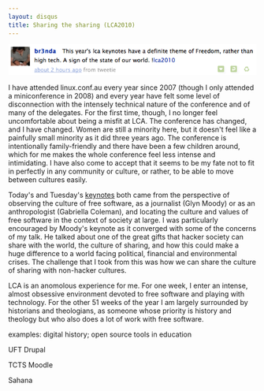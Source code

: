 ```yaml
---
layout: disqus
title: Sharing the sharing (LCA2010)
---
```


![freedom](/images/br3nda-freedom.png)

I have attended linux.conf.au every year since 2007 (though I only attended a miniconference in 2008) and every year have felt some level of disconnection with the intensely technical nature of the conference and of many of the delegates. For the first time, though, I no longer feel uncomfortable about being a misfit at LCA. The conference has changed, and I have changed. Women are still a minority here, but it doesn't feel like a painfully small minority as it did three years ago. The conference is intentionally family-friendly and there have been a few children around, which for me makes the whole conference feel less intense and intimidating. I have also come to accept that it seems to be my fate not to fit in perfectly in any community or culture, or rather, to be able to move between cultures easily.

Today's and Tuesday's [keynotes](http://www.lca2010.org.nz/programme/keynotes) both came from the perspective of observing the culture of free software, as a journalist (Glyn Moody) or as an anthropologist (Gabriella Coleman), and locating the culture and values of free software in the context of society at large. I was particularly encouraged by Moody's keynote as it converged with some of the concerns of my talk. He talked about one of the great gifts that hacker society can share with the world, the culture of sharing, and how this could make a huge difference to a world facing political, financial and environmental crises. The challenge that I took from this was how we can share the culture of sharing with non-hacker cultures.

LCA is an anomolous experience for me. For one week, I enter an intense, almost obsessive environment devoted to free software and playing with technology. For the other 51 weeks of the year I am largely surrounded by historians and theologians, as someone whose priority is history and theology but who also does a lot of work with free software.

examples: digital history; open source tools in education

UFT Drupal

TCTS Moodle

Sahana
